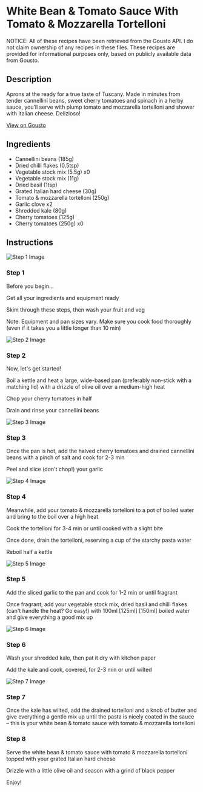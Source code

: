 # White Bean & Tomato Sauce With Tomato & Mozzarella Tortelloni

NOTICE: All of these recipes have been retrieved from the Gousto API. I do not claim ownership of any recipes in these files. These recipes are provided for informational purposes only, based on publicly available data from Gousto.

## Description

Aprons at the ready for a true taste of Tuscany. Made in minutes from tender cannellini beans, sweet cherry tomatoes and spinach in a herby sauce, you’ll serve with plump tomato and mozzarella tortelloni and shower with Italian cheese. Delizioso!

[View on Gousto](https://www.gousto.co.uk/recipes/cookbook/white-bean-cherry-tomato-sauce-with-tomato-mozzarella-tortelloni)

## Ingredients

- Cannellini beans (185g)
- Dried chilli flakes (0.5tsp)
- Vegetable stock mix (5.5g) x0
- Vegetable stock mix (11g)
- Dried basil (1tsp)
- Grated Italian hard cheese (30g)
- Tomato & mozzarella tortelloni (250g)
- Garlic clove x2
- Shredded kale (80g)
- Cherry tomatoes (125g)
- Cherry tomatoes (250g) x0

## Instructions

![Step 1 Image](https://production-media.gousto.co.uk/cms/recipe-step-image/Admin10mm-Step-1-2-1656953610026-x200.jpg)

### Step 1

Before you begin...

Get all your ingredients and equipment ready

Skim through these steps, then wash your fruit and veg

Note: Equipment and pan sizes vary. Make sure you cook food thoroughly (even if it takes you a little longer than 10 min)

![Step 2 Image](https://production-media.gousto.co.uk/cms/recipe-step-image/step-2-1656953618832-x200.jpg)

### Step 2

Now, let's get started!

Boil a kettle and heat a large, wide-based pan (preferably non-stick with a matching lid) with a drizzle of olive oil over a medium-high heat

Chop your cherry tomatoes in half

Drain and rinse your cannellini beans

![Step 3 Image](https://production-media.gousto.co.uk/cms/recipe-step-image/step-3-1656953621678-x200.jpg)

### Step 3

Once the pan is hot, add the halved cherry tomatoes and drained cannellini beans with a pinch of salt and cook for 2-3 min

Peel and slice (don't chop!) your garlic

![Step 4 Image](https://production-media.gousto.co.uk/cms/recipe-step-image/step-4-1656953624367-x200.jpg)

### Step 4

Meanwhile, add your tomato & mozzarella tortelloni to a pot of boiled water and bring to the boil over a high heat

Cook the tortelloni for 3-4 min or until cooked with a slight bite

Once done, drain the tortelloni, reserving a cup of the starchy pasta water

Reboil half a kettle

![Step 5 Image](https://production-media.gousto.co.uk/cms/recipe-step-image/step-5-1656953627423-x200.jpg)

### Step 5

Add the sliced garlic to the pan and cook for 1-2 min or until fragrant

Once fragrant, add your vegetable stock mix, dried basil and chilli flakes (can't handle the heat? Go easy!) with 100ml <span class="text-purple">[125ml]</span> <span class="text-danger">[150ml] </span>boiled water and give everything a good mix up

![Step 6 Image](https://production-media.gousto.co.uk/cms/recipe-step-image/step-6-1656953631711-x200.jpg)

### Step 6

Wash your shredded kale, then pat it dry with kitchen paper

Add the kale and cook, covered, for 2-3 min or until wilted

![Step 7 Image](https://production-media.gousto.co.uk/cms/recipe-step-image/step-7-1656953634773-x200.jpg)

### Step 7

Once the kale has wilted, add the drained tortelloni and a knob of butter and give everything a gentle mix up until the pasta is nicely coated in the sauce – this is your white bean & tomato sauce with tomato & mozzarella tortelloni

### Step 8

Serve the white bean & tomato sauce with tomato & mozzarella tortelloni topped with your grated Italian hard cheese

Drizzle with a little olive oil and season with a grind of black pepper

Enjoy!

